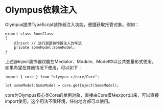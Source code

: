 # Olympus依赖注入
Olympus提供TypeScript装饰器注入功能，便捷获取托管对象。例如：

    export class SomeClass
    {
        @Inject // 这行就是装饰器注入的写法
        private someModel:SomeModel;
    }

上述@Inject装饰器仅能在Mediator、Module、Model中以公共变量形式使用。如果希望在其他情况下使用，可以如下：

    import { core } from "olympus-r/core/Core";

    let someModel:SomeModel = core.getInject(SomeModel);

core为Olympus核心类Core的单例对象，直接由Core模块export出来，可以直接import使用。这个用法不限环境，任何地方都可以使用。